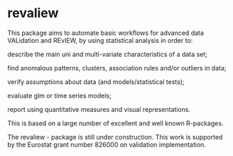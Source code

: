 # revaliew
This package aims to automate basic workflows for advanced data VALidation and REvIEW, by using statistical analysis in order to: 

describe the main uni and multi-variate characteristics of a data set;

find anomalous patterns, clusters, association rules and/or outliers in data;

verify assumptions about data (and models/statistical tests);

evaluate glm or time series models;

report using quantitative measures and visual representations.

This is based on a large number of excellent and well known R-packages.

The revaliew - package is still under construction. This work is supported by the Eurostat grant number 826000 on validation implementation.

